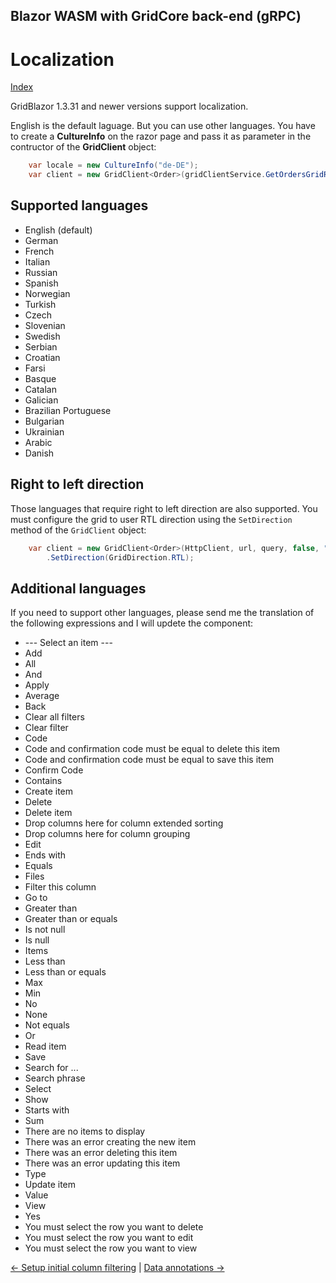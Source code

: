 ## Blazor WASM with GridCore back-end (gRPC)

# Localization

[Index](Documentation.md)

GridBlazor 1.3.31 and newer versions support localization.

English is the default laguage. But you can use other languages. You have to create a **CultureInfo** on the razor page and pass it as parameter in the contructor of the **GridClient** object:
    
```c#
    var locale = new CultureInfo("de-DE");
    var client = new GridClient<Order>(gridClientService.GetOrdersGridRows, query, false, "ordersGrid", ColumnCollections.OrderColumns, locale);
```

## Supported languages

* English (default)
* German
* French
* Italian
* Russian
* Spanish
* Norwegian
* Turkish
* Czech
* Slovenian
* Swedish
* Serbian
* Croatian
* Farsi
* Basque
* Catalan
* Galician
* Brazilian Portuguese
* Bulgarian
* Ukrainian
* Arabic
* Danish

## Right to left direction
Those languages that require right to left direction are also supported. You must configure the grid to user RTL direction using the ```SetDirection``` method of the ```GridClient``` object:
    
```c#
    var client = new GridClient<Order>(HttpClient, url, query, false, "ordersGrid", ColumnCollections.OrderColumns, locale)
        .SetDirection(GridDirection.RTL);
```

## Additional languages

If you need to support other languages, please send me the translation of the following expressions and I will updete the component:
* --- Select an item ---
* Add
* All
* And
* Apply
* Average
* Back
* Clear all filters
* Clear filter
* Code
* Code and confirmation code must be equal to delete this item
* Code and confirmation code must be equal to save this item
* Confirm Code
* Contains
* Create item
* Delete
* Delete item
* Drop columns here for column extended sorting
* Drop columns here for column grouping
* Edit
* Ends with
* Equals
* Files
* Filter this column
* Go to
* Greater than
* Greater than or equals
* Is not null
* Is null
* Items
* Less than
* Less than or equals
* Max
* Min
* No
* None
* Not equals
* Or
* Read item
* Save
* Search for ...
* Search phrase
* Select
* Show
* Starts with
* Sum
* There are no items to display
* There was an error creating the new item
* There was an error deleting this item
* There was an error updating this item
* Type
* Update item
* Value
* View
* Yes
* You must select the row you want to delete
* You must select the row you want to edit
* You must select the row you want to view
	

[<- Setup initial column filtering](Setup_initial_column_filtering.md) | [Data annotations ->](Data_annotations.md)